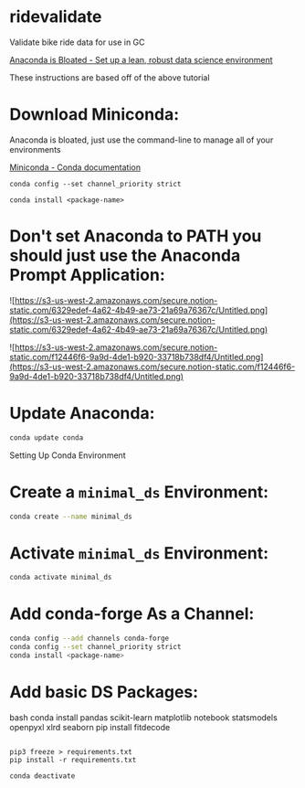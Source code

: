 # ridevalidate

Validate bike ride data for use in GC

[Anaconda is Bloated - Set up a lean, robust data science environment](https://www.dunderdata.com/blog/anaconda-is-bloated-set-up-a-lean-robust-data-science-environment-with-miniconda-and-conda-forge)

These instructions are based off of the above tutorial

# Download Miniconda:

Anaconda is bloated, just use the command-line to manage all of your environments

[Miniconda - Conda documentation](https://docs.conda.io/en/latest/miniconda.html)

```
conda config --set channel_priority strict
```

```
conda install <package-name>
```

# Don't set Anaconda to PATH you should just use the Anaconda Prompt Application:

![https://s3-us-west-2.amazonaws.com/secure.notion-static.com/6329edef-4a62-4b49-ae73-21a69a76367c/Untitled.png](https://s3-us-west-2.amazonaws.com/secure.notion-static.com/6329edef-4a62-4b49-ae73-21a69a76367c/Untitled.png)

![https://s3-us-west-2.amazonaws.com/secure.notion-static.com/f12446f6-9a9d-4de1-b920-33718b738df4/Untitled.png](https://s3-us-west-2.amazonaws.com/secure.notion-static.com/f12446f6-9a9d-4de1-b920-33718b738df4/Untitled.png)

# Update Anaconda:

```bash
conda update conda
```

Setting Up Conda Environment

# Create a `minimal_ds` Environment:

```bash
conda create --name minimal_ds
```

# Activate `minimal_ds` Environment:

```bash
conda activate minimal_ds
```

# Add conda-forge As a Channel:

```bash
conda config --add channels conda-forge
conda config --set channel_priority strict
conda install <package-name>
```

# Add basic DS Packages:

bash
conda install pandas scikit-learn matplotlib notebook statsmodels openpyxl xlrd seaborn
pip install fitdecode

```

pip3 freeze > requirements.txt
pip install -r requirements.txt

conda deactivate
```
